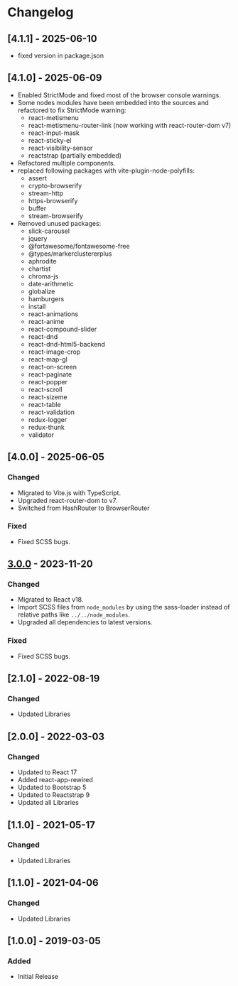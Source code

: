 # Changelog

## [4.1.1] - 2025-06-10
- fixed version in package.json

## [4.1.0] - 2025-06-09

- Enabled StrictMode and fixed most of the browser console warnings.
- Some nodes modules have been embedded into the sources and refactored to fix StrictMode warning:
  - react-metismenu
  - react-metismenu-router-link (now working with react-router-dom v7)
  - react-input-mask
  - react-sticky-el
  - react-visibility-sensor
  - reactstrap (partially embedded)
- Refactored multiple components.
- replaced following packages with vite-plugin-node-polyfills:
  - assert
  - crypto-browserify
  - stream-http
  - https-browserify
  - buffer
  - stream-browserify
- Removed unused packages:
  - slick-carousel
  - jquery
  - @fortawesome/fontawesome-free
  - @types/markerclustererplus
  - aphrodite
  - chartist
  - chroma-js
  - date-arithmetic
  - globalize
  - hamburgers
  - install
  - react-animations
  - react-anime
  - react-compound-slider
  - react-dnd
  - react-dnd-html5-backend
  - react-image-crop
  - react-map-gl
  - react-on-screen
  - react-paginate
  - react-popper
  - react-scroll
  - react-sizeme
  - react-table
  - react-validation
  - redux-logger
  - redux-thunk
  - validator

## [4.0.0] - 2025-06-05

### Changed

- Migrated to Vite.js with TypeScript.
- Upgraded react-router-dom to v7.
- Switched from HashRouter to BrowserRouter

### Fixed

- Fixed SCSS bugs.


## [3.0.0] - 2023-11-20

### Changed

- Migrated to React v18.
- Import SCSS files from `node_modules` by using the sass-loader instead of relative paths like `../../node_modules`.
- Upgraded all dependencies to latest versions.

### Fixed

- Fixed SCSS bugs.

## [2.1.0] - 2022-08-19

### Changed
- Updated Libraries

## [2.0.0] - 2022-03-03

### Changed
- Updated to React 17
- Added react-app-rewired
- Updated to Bootstrap 5
- Updated to Reactstrap 9
- Updated all Libraries

## [1.1.0] - 2021-05-17

### Changed
- Updated Libraries

## [1.1.0] - 2021-04-06

### Changed
- Updated Libraries

## [1.0.0] - 2019-03-05

### Added
- Initial Release

[3.0.0]: https://github.com/DashboardPack/architectui-react-theme-free/releases/tag/v3.0.0
